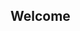 ## Welcome

<!--
**jaisoneji/jaisoneji** is a ✨ _special_ ✨ repository because its `README.md` (this file) appears on your GitHub profile.

![Cover Banner about me](https://raw.githubusercontent.com/jaisoneji/jaisoneji/master/banner.png| width=100)
